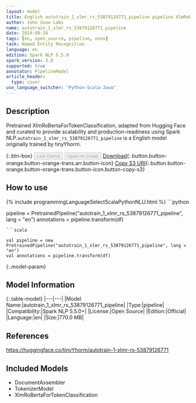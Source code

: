 ```yaml
---
layout: model
title: English autotrain_1_xlmr_rs_53879126771_pipeline pipeline XlmRoBertaForTokenClassification from tinyYhorm
author: John Snow Labs
name: autotrain_1_xlmr_rs_53879126771_pipeline
date: 2024-09-24
tags: [en, open_source, pipeline, onnx]
task: Named Entity Recognition
language: en
edition: Spark NLP 5.5.0
spark_version: 3.0
supported: true
annotator: PipelineModel
article_header:
  type: cover
use_language_switcher: "Python-Scala-Java"
---
```


## Description

Pretrained XlmRoBertaForTokenClassification, adapted from Hugging Face and curated to provide scalability and production-readiness using Spark NLP.`autotrain_1_xlmr_rs_53879126771_pipeline` is a English model originally trained by tinyYhorm.

{:.btn-box}
<button class="button button-orange" disabled>Live Demo</button>
<button class="button button-orange" disabled>Open in Colab</button>
[Download](https://s3.amazonaws.com/auxdata.johnsnowlabs.com/public/models/autotrain_1_xlmr_rs_53879126771_pipeline_en_5.5.0_3.0_1727147952345.zip){:.button.button-orange.button-orange-trans.arr.button-icon}
[Copy S3 URI](s3://auxdata.johnsnowlabs.com/public/models/autotrain_1_xlmr_rs_53879126771_pipeline_en_5.5.0_3.0_1727147952345.zip){:.button.button-orange.button-orange-trans.button-icon.button-copy-s3}

## How to use



<div class="tabs-box" markdown="1">
{% include programmingLanguageSelectScalaPythonNLU.html %}
```python

pipeline = PretrainedPipeline("autotrain_1_xlmr_rs_53879126771_pipeline", lang = "en")
annotations =  pipeline.transform(df)   

```
```scala

val pipeline = new PretrainedPipeline("autotrain_1_xlmr_rs_53879126771_pipeline", lang = "en")
val annotations = pipeline.transform(df)

```
</div>

{:.model-param}
## Model Information

{:.table-model}
|---|---|
|Model Name:|autotrain_1_xlmr_rs_53879126771_pipeline|
|Type:|pipeline|
|Compatibility:|Spark NLP 5.5.0+|
|License:|Open Source|
|Edition:|Official|
|Language:|en|
|Size:|770.0 MB|

## References

https://huggingface.co/tinyYhorm/autotrain-1-xlmr-rs-53879126771

## Included Models

- DocumentAssembler
- TokenizerModel
- XlmRoBertaForTokenClassification